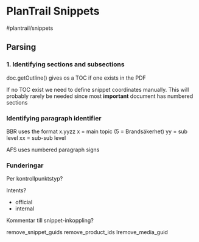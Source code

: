 # PlanTrail Snippets
#plantrail/snippets

## Parsing
### 1. Identifying sections and subsections
 doc.getOutline() gives os a TOC if one exists in the PDF

If no TOC exist we need to define snippet coordinates manually. This will probably rarely be needed since most **important** document has numbered sections

### Identifying paragraph identifier
BBR uses the format x.yyzz
x = main topic (5 = Brandsäkerhet)
yy = sub level
xx = sub-sub level

AFS uses numbered paragraph signs


### Funderingar
Per kontrollpunktstyp?

Intents?
* official
* internal

Kommentar till snippet-inkoppling?

remove_snippet_guids 
remove_product_ids 
Iremove_media_guid

